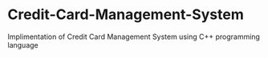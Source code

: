 # Credit-Card-Management-System
Implimentation of Credit Card Management System using C++ programming language
